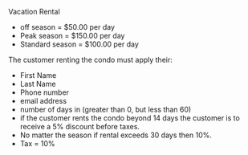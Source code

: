 Vacation Rental

- off season = $50.00 per day
- Peak season = $150.00 per day
- Standard season = $100.00 per day

The customer renting the condo must apply their:
- First Name
- Last Name
- Phone number
- email address
- number of days in (greater than 0, but less than 60)
- if the customer rents the condo beyond 14 days the customer is to receive a 5% discount before taxes. 
- No matter the season if rental exceeds 30 days then 10%.
- Tax = 10%

